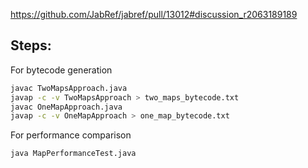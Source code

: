 https://github.com/JabRef/jabref/pull/13012#discussion_r2063189189

## Steps:
For bytecode generation
```bash
javac TwoMapsApproach.java
javap -c -v TwoMapsApproach > two_maps_bytecode.txt
javac OneMapApproach.java
javap -c -v OneMapApproach > one_map_bytecode.txt
```
For performance comparison
```bash
java MapPerformanceTest.java
```
